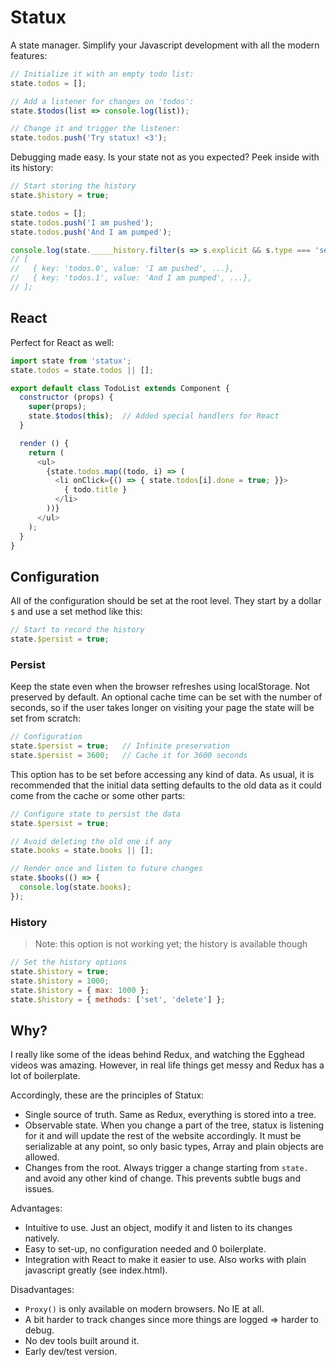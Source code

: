 # Statux

A state manager. Simplify your Javascript development with all the modern features:

```js
// Initialize it with an empty todo list:
state.todos = [];

// Add a listener for changes on 'todos':
state.$todos(list => console.log(list));

// Change it and trigger the listener:
state.todos.push('Try statux! <3');
```


Debugging made easy. Is your state not as you expected? Peek inside with its history:

```js
// Start storing the history
state.$history = true;

state.todos = [];
state.todos.push('I am pushed');
state.todos.push('And I am pumped');

console.log(state._____history.filter(s => s.explicit && s.type === 'set').slice(10));
// [
//   { key: 'todos.0', value: 'I am pushed', ...},
//   { key: 'todos.1', value: 'And I am pumped', ...},
// ];
```



## React

Perfect for React as well:

```js
import state from 'statux';
state.todos = state.todos || [];

export default class TodoList extends Component {
  constructor (props) {
    super(props);
    state.$todos(this);  // Added special handlers for React
  }

  render () {
    return (
      <ul>
        {state.todos.map((todo, i) => (
          <li onClick={() => { state.todos[i].done = true; }}>
            { todo.title }
          </li>
        ))}
      </ul>
    );
  }
}
```


## Configuration

All of the configuration should be set at the root level. They start by a dollar `$` and use a set method like this:

```js
// Start to record the history
state.$persist = true;
```



### Persist

Keep the state even when the browser refreshes using localStorage. Not preserved by default. An optional cache time can be set with the number of seconds, so if the user takes longer on visiting your page the state will be set from scratch:

```js
// Configuration
state.$persist = true;   // Infinite preservation
state.$persist = 3600;   // Cache it for 3600 seconds
```

This option has to be set before accessing any kind of data. As usual, it is recommended that the initial data setting defaults to the old data as it could come from the cache or some other parts:

```js
// Configure state to persist the data
state.$persist = true;

// Avoid deleting the old one if any
state.books = state.books || [];

// Render once and listen to future changes
state.$books(() => {
  console.log(state.books);
});
```



### History

> Note: this option is not working yet; the history is available though

```js
// Set the history options
state.$history = true;
state.$history = 1000;
state.$history = { max: 1000 };
state.$history = { methods: ['set', 'delete'] };
```



## Why?

I really like some of the ideas behind Redux, and watching the Egghead videos was amazing. However, in real life things get messy and Redux has a lot of boilerplate.

Accordingly, these are the principles of Statux:

- Single source of truth. Same as Redux, everything is stored into a tree.
- Observable state. When you change a part of the tree, statux is listening for it and will update the rest of the website accordingly. It must be serializable at any point, so only basic types, Array and plain objects are allowed.
- Changes from the root. Always trigger a change starting from `state.` and avoid any other kind of change. This prevents subtle bugs and issues.

Advantages:

- Intuitive to use. Just an object, modify it and listen to its changes natively.
- Easy to set-up, no configuration needed and 0 boilerplate.
- Integration with React to make it easier to use. Also works with plain javascript greatly (see index.html).

Disadvantages:

- `Proxy()` is only available on modern browsers. No IE at all.
- A bit harder to track changes since more things are logged => harder to debug.
- No dev tools built around it.
- Early dev/test version.
